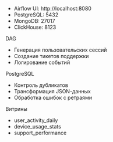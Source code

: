 - Airflow UI: http://localhost:8080
- PostgreSQL: 5432
- MongoDB: 27017
- ClickHouse: 8123

DAG
- Генерация пользовательских сессий  
- Создание тикетов поддержки  
- Логирование событий  

PostgreSQL  
- Контроль дубликатов  
- Трансформация JSON-данных  
- Обработка ошибок с ретраями  

Витрины   
- user_activity_daily 
- device_usage_stats
- support_performance